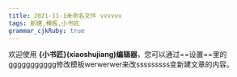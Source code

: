```yaml
---
title: 2021-11-1未命名文件 vvvvvv
tags: 新建,模板,小书匠
grammar_cjkRuby: true
---
```



欢迎使用 **{小书匠}(xiaoshujiang)编辑器**，您可以通过==设置==里的ggggggggggg修改模板werwerwer来改sssssssss变新建文章的内容。